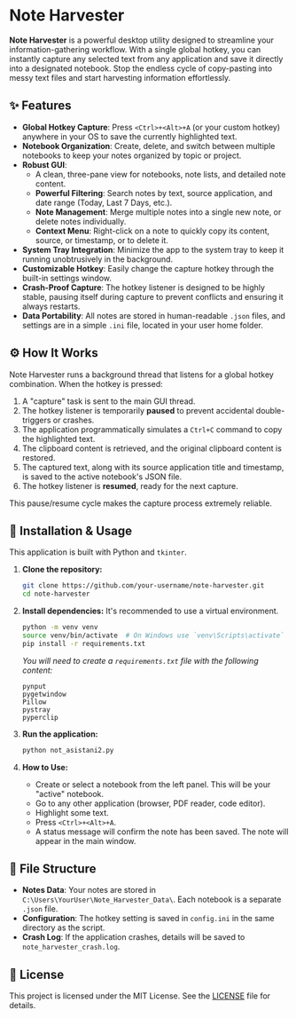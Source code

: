 # Note Harvester  

**Note Harvester** is a powerful desktop utility designed to streamline your information-gathering workflow. With a single global hotkey, you can instantly capture any selected text from any application and save it directly into a designated notebook. Stop the endless cycle of copy-pasting into messy text files and start harvesting information effortlessly.

## ✨ Features

- **Global Hotkey Capture**: Press `<Ctrl>+<Alt>+A` (or your custom hotkey) anywhere in your OS to save the currently highlighted text.
- **Notebook Organization**: Create, delete, and switch between multiple notebooks to keep your notes organized by topic or project.
- **Robust GUI**:
    - A clean, three-pane view for notebooks, note lists, and detailed note content.
    - **Powerful Filtering**: Search notes by text, source application, and date range (Today, Last 7 Days, etc.).
    - **Note Management**: Merge multiple notes into a single new note, or delete notes individually.
    - **Context Menu**: Right-click on a note to quickly copy its content, source, or timestamp, or to delete it.
- **System Tray Integration**: Minimize the app to the system tray to keep it running unobtrusively in the background.
- **Customizable Hotkey**: Easily change the capture hotkey through the built-in settings window.
- **Crash-Proof Capture**: The hotkey listener is designed to be highly stable, pausing itself during capture to prevent conflicts and ensuring it always restarts.
- **Data Portability**: All notes are stored in human-readable `.json` files, and settings are in a simple `.ini` file, located in your user home folder.

## ⚙️ How It Works

Note Harvester runs a background thread that listens for a global hotkey combination. When the hotkey is pressed:
1.  A "capture" task is sent to the main GUI thread.
2.  The hotkey listener is temporarily **paused** to prevent accidental double-triggers or crashes.
3.  The application programmatically simulates a `Ctrl+C` command to copy the highlighted text.
4.  The clipboard content is retrieved, and the original clipboard content is restored.
5.  The captured text, along with its source application title and timestamp, is saved to the active notebook's JSON file.
6.  The hotkey listener is **resumed**, ready for the next capture.

This pause/resume cycle makes the capture process extremely reliable.

## 🚀 Installation & Usage

This application is built with Python and `tkinter`.

1.  **Clone the repository:**
    ```bash
    git clone https://github.com/your-username/note-harvester.git
    cd note-harvester
    ```

2.  **Install dependencies:**
    It's recommended to use a virtual environment.
    ```bash
    python -m venv venv
    source venv/bin/activate  # On Windows use `venv\Scripts\activate`
    pip install -r requirements.txt
    ```
    *You will need to create a `requirements.txt` file with the following content:*
    ```
    pynput
    pygetwindow
    Pillow
    pystray
    pyperclip
    ```

3.  **Run the application:**
    ```bash
    python not_asistani2.py
    ```

4.  **How to Use:**
    - Create or select a notebook from the left panel. This will be your "active" notebook.
    - Go to any other application (browser, PDF reader, code editor).
    - Highlight some text.
    - Press `<Ctrl>+<Alt>+A`.
    - A status message will confirm the note has been saved. The note will appear in the main window.

## 📂 File Structure

- **Notes Data**: Your notes are stored in `C:\Users\YourUser\Note_Harvester_Data\`. Each notebook is a separate `.json` file.
- **Configuration**: The hotkey setting is saved in `config.ini` in the same directory as the script.
- **Crash Log**: If the application crashes, details will be saved to `note_harvester_crash.log`.

## 📄 License

This project is licensed under the MIT License. See the [LICENSE](LICENSE) file for details.
